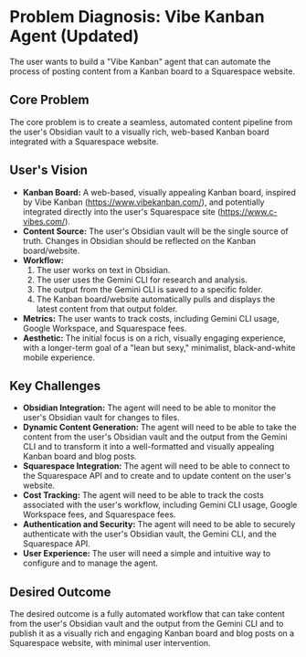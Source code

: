 # Problem Diagnosis: Vibe Kanban Agent (Updated)

The user wants to build a "Vibe Kanban" agent that can automate the process of posting content from a Kanban board to a Squarespace website.

## Core Problem

The core problem is to create a seamless, automated content pipeline from the user's Obsidian vault to a visually rich, web-based Kanban board integrated with a Squarespace website.

## User's Vision

*   **Kanban Board:** A web-based, visually appealing Kanban board, inspired by Vibe Kanban (https://www.vibekanban.com/), and potentially integrated directly into the user's Squarespace site (https://www.c-vibes.com/).
*   **Content Source:** The user's Obsidian vault will be the single source of truth. Changes in Obsidian should be reflected on the Kanban board/website.
*   **Workflow:**
    1.  The user works on text in Obsidian.
    2.  The user uses the Gemini CLI for research and analysis.
    3.  The output from the Gemini CLI is saved to a specific folder.
    4.  The Kanban board/website automatically pulls and displays the latest content from that output folder.
*   **Metrics:** The user wants to track costs, including Gemini CLI usage, Google Workspace, and Squarespace fees.
*   **Aesthetic:** The initial focus is on a rich, visually engaging experience, with a longer-term goal of a "lean but sexy," minimalist, black-and-white mobile experience.

## Key Challenges

*   **Obsidian Integration:** The agent will need to be able to monitor the user's Obsidian vault for changes to files.
*   **Dynamic Content Generation:** The agent will need to be able to take the content from the user's Obsidian vault and the output from the Gemini CLI and to transform it into a well-formatted and visually appealing Kanban board and blog posts.
*   **Squarespace Integration:** The agent will need to be able to connect to the Squarespace API and to create and to update content on the user's website.
*   **Cost Tracking:** The agent will need to be able to track the costs associated with the user's workflow, including Gemini CLI usage, Google Workspace fees, and Squarespace fees.
*   **Authentication and Security:** The agent will need to be able to securely authenticate with the user's Obsidian vault, the Gemini CLI, and the Squarespace API.
*   **User Experience:** The user will need a simple and intuitive way to configure and to manage the agent.

## Desired Outcome

The desired outcome is a fully automated workflow that can take content from the user's Obsidian vault and the output from the Gemini CLI and to publish it as a visually rich and engaging Kanban board and blog posts on a Squarespace website, with minimal user intervention.